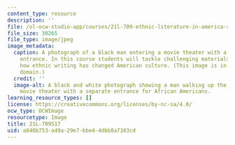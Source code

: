 ```yaml
---
content_type: resource
description: ''
file: /ol-ocw-studio-app/courses/21l-709-ethnic-literature-in-america-spring-2017/a640b753a49a29e7bbe44dbb8a7163cd_21L-709S17.jpg
file_size: 30265
file_type: image/jpeg
image_metadata:
  caption: A photograph of a black man entering a movie theater with a segregated
    entrance. In this course students will tackle challenging materials to explore
    how ethnic writing has changed American culture. (This image is in the public
    domain.)
  credit: ''
  image-alt: A black and white photograph showing a man walking up the steps to a
    movie theater with a separate entrance for African Americans.
learning_resource_types: []
license: https://creativecommons.org/licenses/by-nc-sa/4.0/
ocw_type: OCWImage
resourcetype: Image
title: 21L-709S17
uid: a640b753-a49a-29e7-bbe4-4dbb8a7163cd
---
```

